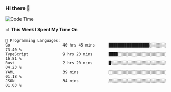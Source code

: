 ### Hi there 👋

<!--
**CrazyCollin/crazycollin** is a ✨ _special_ ✨ repository because its `README.md` (this file) appears on your GitHub profile.

Here are some ideas to get you started:

- 🔭 I’m currently working on ...
- 🌱 I’m currently learning ...
- 👯 I’m looking to collaborate on ...
- 🤔 I’m looking for help with ...
- 💬 Ask me about ...
- 📫 How to reach me: ...
- 😄 Pronouns: ...
- ⚡ Fun fact: ...
-->

<!--START_SECTION:waka-->
![Code Time](http://img.shields.io/badge/Code%20Time-846%20hrs%2015%20mins-blue)

📊 **This Week I Spent My Time On** 

```text
💬 Programming Languages: 
Go                       40 hrs 45 mins      ██████████████████░░░░░░░   73.40 % 
TypeScript               9 hrs 20 mins       ████░░░░░░░░░░░░░░░░░░░░░   16.81 % 
Rust                     2 hrs 20 mins       █░░░░░░░░░░░░░░░░░░░░░░░░   04.23 % 
YAML                     39 mins             ░░░░░░░░░░░░░░░░░░░░░░░░░   01.18 % 
JSON                     34 mins             ░░░░░░░░░░░░░░░░░░░░░░░░░   01.03 % 
```


<!--END_SECTION:waka-->
